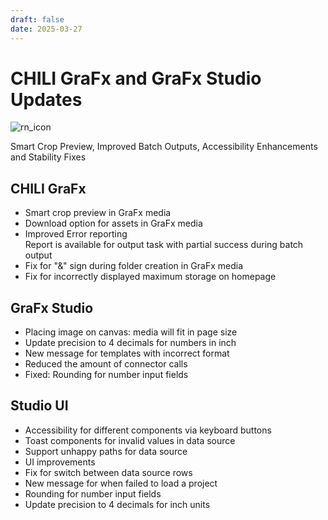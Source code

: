 ```yaml
---
draft: false
date: 2025-03-27
---
```


# CHILI GraFx and GraFx Studio Updates

![rn_icon](/assets/icon-CHILI-GraFx.svg)

Smart Crop Preview, Improved Batch Outputs, Accessibility Enhancements and Stability Fixes

<!-- more -->

## CHILI GraFx

- Smart crop preview in GraFx media
- Download option for assets in GraFx media
- Improved Error reporting  
 Report is available for output task with partial success during batch output
- Fix for "&amp;" sign during folder creation in GraFx media
- Fix for incorrectly displayed maximum storage on homepage

## GraFx Studio

- Placing image on canvas: media will fit in page size
- Update precision to 4 decimals for numbers in inch
- New message for templates with incorrect format
- Reduced the amount of connector calls
- Fixed: Rounding for number input fields

## Studio UI

- Accessibility for different components via keyboard buttons
- Toast components for invalid values in data source
- Support unhappy paths for data source
- UI improvements
- Fix for switch between data source rows
- New message for when failed to load a project
- Rounding for number input fields
- Update precision to 4 decimals for inch units